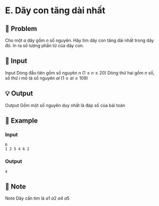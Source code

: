 # E. Dãy con tăng dài nhất

## 📖 Problem

Cho một
$a$
dãy gồm
$n$
số nguyên. Hãy tìm dãy con tăng dài nhất trong dãy đó. In ra số lượng phần tử của dãy con.


## 🧩 Input

Input
Dòng đầu tiên gồm số nguyên
$n$
$(1 ≤n≤ 20)$
Dòng thứ hai gồm
$n$
số, số thứ
$i$
mô tả số nguyên
$ai$
$(1 ≤ai≤ 109)$


## 💡 Output

Output
Gồm một số nguyên duy nhất là đáp số của bài toán


## 🧠 Example

### Input

```text
6
1 2 5 4 6 2
```

### Output

```text
4
```



## 📝 Note

Note
Dãy cần tìm là
$a1$
$a2$
$a4$
$a5$

